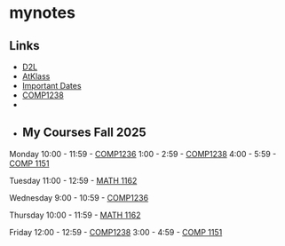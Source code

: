 # mynotes

## Links
- [D2L](https://learn.georgebrown.ca)
- [AtKlass](https://app.atklass.com)
- [Important Dates](https://www.georgebrown.ca/current-students/important-dates?term=27246&category=131)
- [COMP1238 ](comp1238.md)
- 
- ## My Courses Fall 2025

Monday
10:00 - 11:59 - [COMP1236](https://learn.georgebrown.ca/d2l/home/416378) 
1:00 - 2:59 - [COMP1238](https://learn.georgebrown.ca/d2l/home/412494) 
4:00 - 5:59 - [COMP 1151](https://learn.georgebrown.ca/d2l/home/408347) 

Tuesday
11:00 - 12:59 - [MATH 1162 ](https://learn.georgebrown.ca/d2l/home/405827) 

Wednesday 
9:00 - 10:59  - [COMP1236](https://learn.georgebrown.ca/d2l/home/416378) 

Thursday
10:00 - 11:59 - [MATH 1162 ](https://learn.georgebrown.ca/d2l/home/405827) 

Friday
12:00 - 12:59 - [COMP1238](https://learn.georgebrown.ca/d2l/home/412494)
3:00 - 4:59 - [COMP 1151](https://learn.georgebrown.ca/d2l/home/408347) 

